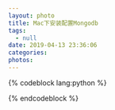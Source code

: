 ```yaml
---
layout: photo
title: Mac下安装配置Mongodb
tags:
  - null
date: 2019-04-13 23:36:06
categories:
photos:
---
```


<!--more-->
{% codeblock lang:python %}

{% endcodeblock %}